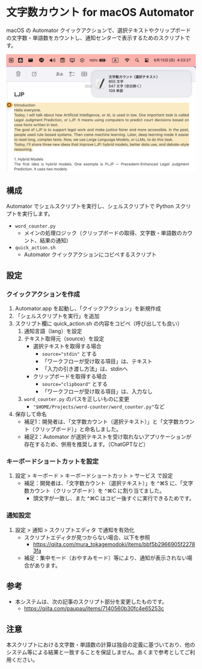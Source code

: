 # 文字数カウント for macOS Automator
macOS の Automator クイックアクションで、選択テキストやクリップボードの文字数・単語数をカウントし、通知センターで表示するためのスクリプトです。

![Demo](images/demo.png)

## 構成
Automator でシェルスクリプトを実行し、シェルスクリプトで Python スクリプトを実行します。
- `word_counter.py`
    - メインの処理ロジック（クリップボードの取得、文字数・単語数のカウント、結果の通知）
- `quick_action.sh`
    - Automator クイックアクションにコピペするスクリプト


## 設定
### クイックアクションを作成
1. Automator.app を起動し、「クイックアクション」を新規作成
2. 「シェルスクリプトを実行」を追加
3. スクリプト欄に quick_action.sh の内容をコピペ（呼び出しても良い）
    1. 通知言語（lang）を設定
    2. テキスト取得元（source）を設定
        - 選択テキストを取得する場合
            - `source="stdin"` とする
            - 「ワークフローが受け取る項目」は、テキスト
            - 「入力の引き渡し方法」は、stdinへ
        - クリップボードを取得する場合
            - `source="clipboard"` とする
            - 「ワークフローが受け取る項目」は、入力なし
    3. `word_counter.py` のパスを正しいものに変更
        - `"$HOME/Projects/word-counter/word_counter.py"`など
4. 保存して命名
    - 補足1：開発者は、「文字数カウント（選択テキスト）」と「文字数カウント（クリップボード）」と命名しました。
    - 補足2：Automator が選択テキストを受け取れないアプリケーションが存在するため、併用を推奨します。（ChatGPTなど）

### キーボードショートカットを設定
1. 設定 > キーボード > キーボードショートカット > サービス で設定
    - 補足：開発者は、「文字数カウント（選択テキスト）」を ^⌘S に、「文字数カウント（クリップボード）を ^⌘C に割り当てました。
        - 頭文字が一致し、また ^⌘C はコピー後すぐに実行できるためです。

### 通知設定
1. 設定 > 通知 > スクリプトエディタ で通知を有効化
    - スクリプトエディタが見つからない場合、以下を参照
        - https://qiita.com/mura_tokagemodoki/items/bbf5b2966905f22783fa
    - 補足：集中モード（おやすみモード）等により、通知が表示されない場合があります。

## 参考
- 本システムは、次の記事のスクリプト部分を変更したものです。
    - https://qiita.com/paupau/items/7140560b30fc4e65253c

## 注意
本スクリプトにおける文字数・単語数の計算は独自の定義に基づいており、他のシステム等による結果と一致することを保証しません。あくまで参考としてご利用ください。